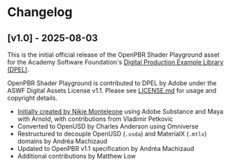 # Changelog

## [v1.0] - 2025-08-03

This is the initial official release of the OpenPBR Shader Playground asset for the Academy Software Foundation's [Digital Production Example Library (DPEL)](http://dpel.aswf.io/shader-playground).

OpenPBR Shader Playground is contributed to DPEL by Adobe under the ASWF Digital Assets License v1.1. Please see [LICENSE.md](LICENSE.md) for usage and copyright details.

* [Initially created by Nikie Monteleone](https://www.artstation.com/artwork/DvW5gA) using Adobe Substance and Maya with Arnold, with contributions from Vladimir Petkovic
* Converted to OpenUSD by Charles Anderson using Omniverse
* Restructured to decouple OpenUSD (`.usda`) and MaterialX (`.mtlx`) domains by Andréa Machizaud
* Updated to OpenPBR v1.1 specification by Andréa Machizaud
* Additional contributions by Matthew Low 